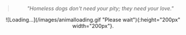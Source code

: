 <!--
Title: Dogs for Adoption in Dharamsala, India
Scripts: 
- //flickrembed.com/embed_v2.js.php?source=flickr&layout=responsive&input=72157682105053445&sort=2&by=album&theme=default&scale=fill&skin=default&id=58f5c70ac4e61


Javascript: function checkForAds() { if ($('#sponsor').is(':visible')) { $('#sponsor').hide(); } else { setTimeout(checkForAds, 50); }}; jQuery(document).ready(function() { checkForAds(); });

-->
> <center><i>"Homeless dogs don't need your pity; they need your love."</i></center>

<div id="flickrembed">
  <center>
![Loading...](/images/animalloading.gif "Please wait"){:height="200px" width="200px"}.
  </center>
</div>
